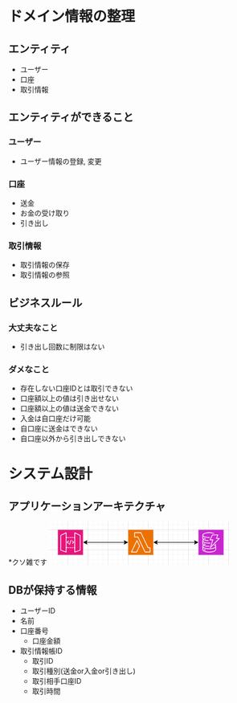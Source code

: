 # ドメイン情報の整理
## エンティティ
- ユーザー
- 口座
- 取引情報

## エンティティができること 
### ユーザー
- ユーザー情報の登録, 変更

### 口座
- 送金
- お金の受け取り
- 引き出し

### 取引情報
- 取引情報の保存
- 取引情報の参照

## ビジネスルール
### 大丈夫なこと
- 引き出し回数に制限はない
### ダメなこと
- 存在しない口座IDとは取引できない
- 口座額以上の値は引き出せない
- 口座額以上の値は送金できない
- 入金は自口座だけ可能
- 自口座に送金はできない
- 自口座以外から引き出しできない

# システム設計
## アプリケーションアーキテクチャ
*クソ雑です
![](../images/アプリケーションアーキテクチャ.PNG)  


## DBが保持する情報
- ユーザーID
- 名前
- 口座番号
  - 口座金額
- 取引情報帳ID
  - 取引ID
  - 取引種別(送金or入金or引き出し)
  - 取引相手口座ID
  - 取引時間